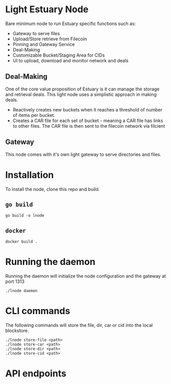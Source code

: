 # Light Estuary Node

Bare minimum node to run Estuary specific functions such as:

- Gateway to serve files
- Upload/Store retrieve from Filecoin
- Pinning and Gateway Service
- Deal-Making
- Customizable Bucket/Staging Area for CIDs
- UI to upload, download and monitor network and deals

## Deal-Making
One of the core value proposition of Estuary is it can manage the storage and retrieval deals. This light node uses a simplistic approach in making deals.

- Reactively creates new buckets when it reaches a threshold of number of items per bucket.
- Creates a CAR file for each set of bucket - meaning a CAR file has links to other files. The CAR file is then sent to the filecoin network via filcient

## Gateway 
This node comes with it's own light gateway to serve directories and files.


# Installation
To install the node, clone this repo and build.

## `go build`
```
go build -o lnode
```

## `docker`
```
docker build .
```

# Running the daemon
Running the daemon will initialize the node configuration and the gateway at port 1313
```
./lnode daemon
```

# CLI commands
The following commands will store the file, dir, car or cid into the local blockstore.
```
./lnode store-file <path>
./lnode store-car <path>
./lnode store-dir <path>
./lnode store-cid <path>
```

# API endpoints
```

```



